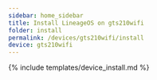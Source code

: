 ```yaml
---
sidebar: home_sidebar
title: Install LineageOS on gts210wifi
folder: install
permalink: /devices/gts210wifi/install
device: gts210wifi
---
```

{% include templates/device_install.md %}
